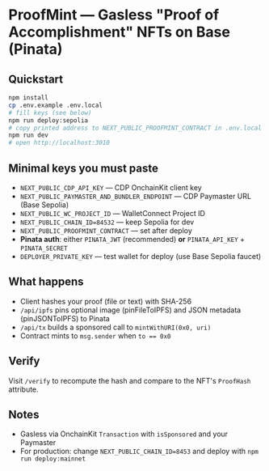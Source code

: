 # ProofMint — Gasless "Proof of Accomplishment" NFTs on Base (Pinata)

## Quickstart
```bash
npm install
cp .env.example .env.local
# fill keys (see below)
npm run deploy:sepolia
# copy printed address to NEXT_PUBLIC_PROOFMINT_CONTRACT in .env.local
npm run dev
# open http://localhost:3010
```

## Minimal keys you must paste
- `NEXT_PUBLIC_CDP_API_KEY` — CDP OnchainKit client key
- `NEXT_PUBLIC_PAYMASTER_AND_BUNDLER_ENDPOINT` — CDP Paymaster URL (Base Sepolia)
- `NEXT_PUBLIC_WC_PROJECT_ID` — WalletConnect Project ID
- `NEXT_PUBLIC_CHAIN_ID=84532` — keep Sepolia for dev
- `NEXT_PUBLIC_PROOFMINT_CONTRACT` — set after deploy
- **Pinata auth**: either `PINATA_JWT` (recommended) **or** `PINATA_API_KEY` + `PINATA_SECRET`
- `DEPLOYER_PRIVATE_KEY` — test wallet for deploy (use Base Sepolia faucet)

## What happens
- Client hashes your proof (file or text) with SHA-256
- `/api/ipfs` pins optional image (pinFileToIPFS) and JSON metadata (pinJSONToIPFS) to Pinata
- `/api/tx` builds a sponsored call to `mintWithURI(0x0, uri)`
- Contract mints to `msg.sender` when `to == 0x0`

## Verify
Visit `/verify` to recompute the hash and compare to the NFT's `ProofHash` attribute.

## Notes
- Gasless via OnchainKit `Transaction` with `isSponsored` and your Paymaster
- For production: change `NEXT_PUBLIC_CHAIN_ID=8453` and deploy with `npm run deploy:mainnet`

